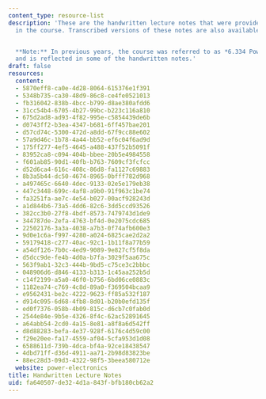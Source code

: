```yaml
---
content_type: resource-list
description: 'These are the handwritten lecture notes that were provided to students
  in the course. Transcribed versions of these notes are also available.


  **Note:** In previous years, the course was referred to as *6.334 Power Electronics*
  and is reflected in some of the handwritten notes.'
draft: false
resources:
  content:
  - 5870eff8-ca0e-4d28-8064-615376e1f391
  - 5348b735-ca30-48d9-86c8-ce4fe0521013
  - fb316042-838b-4bcc-b799-d8ae380afdd6
  - 31cc54b4-6705-4b27-99bc-b223c116a810
  - 675d2ad8-ad93-4f82-995e-c5854439de6b
  - d0743ff2-b3ea-4347-b681-6ff457bae201
  - d57cd74c-5300-472d-a8dd-67f9cc88e602
  - 57a9d46c-1b78-4a44-bb52-ef6c04f6ad9d
  - 175ff277-4ef5-4645-a488-437f52b5091f
  - 83952ca8-c094-404b-bbee-20b5e4984558
  - f601ab85-90d1-40fb-b763-7609cf3fcfcc
  - d52d6ca4-616c-408c-86d8-fa1127c69883
  - 8b3a5b44-dc50-4674-8965-0bfff782d968
  - a497465c-6640-4dec-9133-02e5e179eb38
  - 447c3448-699c-4af8-a9b0-91f963c1be74
  - fa3251fa-ae7c-4e54-b027-00acf928243d
  - a1d844b6-73a5-4dd6-82c6-3dd5ccd93526
  - 382cc3b0-27f8-4bdf-8573-7479743d1de9
  - 344787de-2efa-4763-bf4d-0e2075cdc685
  - 22502176-3a3a-4038-a7b3-0f74afb600e3
  - 9d0e1c6a-f997-4280-a024-6825cae2d2a2
  - 59179418-c277-40ac-92c1-1b11f8a77b59
  - a54df126-7b0c-4ed9-9089-9e827cf5f8da
  - d5dcc9de-fe4b-4d0a-b7fa-3029f5aa675c
  - 563f9ab1-32c3-444b-9bd5-c75ce3c2bbbc
  - 048906d6-d846-4133-b313-1c45aa252b5d
  - c14f2199-a5a0-46f0-b756-6bd06ce0883c
  - 1182ea74-c769-4c8d-89a0-f369504bcaa9
  - e9562431-be2c-4222-9623-ff85a532f187
  - d914c095-6d68-4fb8-8d01-b20b0efd135f
  - ed0f7376-058b-4b09-815c-d6cb7c0fab0d
  - 2544e84e-9b5e-4326-8f4c-62ac52891645
  - a64abb54-2cd0-4a15-8e81-a8f8a6d542ff
  - d8d88283-befa-4e37-928f-6176c4d59c00
  - f29e20ee-fa17-4559-af04-5cfa953d1d08
  - 6588611d-739b-4dca-bf4a-92ce18438547
  - 4dbd71ff-d36d-4911-aa71-2b98d83823be
  - 88ec28d3-09d3-4322-98f5-3beea580712e
  website: power-electronics
title: Handwritten Lecture Notes
uid: fa640507-de32-4d1a-843f-bfb180cb62a2
---
```

